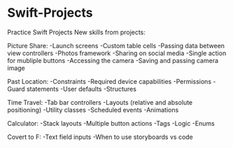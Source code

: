 # Swift-Projects
Practice Swift Projects
New skills from projects:

Picture Share:
-Launch screens
-Custom table cells
-Passing data between view controllers
-Photos framework
-Sharing on social media
-Single action for mubliple buttons
-Accessing the camera
-Saving and passing camera image

Past Location:
-Constraints
-Required device capabilities
-Permissions
-Guard statements
-User defaults
-Structures

Time Travel:
-Tab bar controllers
-Layouts (relative and absolute positioning)
-Utility classes
-Scheduled events
-Animations

Calculator:
-Stack layouts
-Multiple button actions
-Tags
-Logic
-Enums

Covert to F:
-Text field inputs
-When to use storyboards vs code
